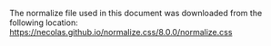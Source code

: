
The normalize file used in this document was downloaded from the following location:
https://necolas.github.io/normalize.css/8.0.0/normalize.css
